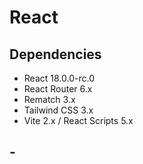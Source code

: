 # React

## Dependencies

- React 18.0.0-rc.0
- React Router 6.x
- Rematch 3.x
- Tailwind CSS 3.x
- Vite 2.x / React Scripts 5.x

## -
